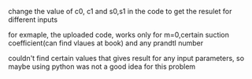 change the value of c0, c1 and s0,s1 in the code to get the resulet for different inputs

for exmaple, the uploaded code, works only for m=0,certain suction coefficient(can find vlaues at book) and any prandtl number

couldn't find certain values that gives result for any input parameters, so maybe using python was not a good idea for this problem

